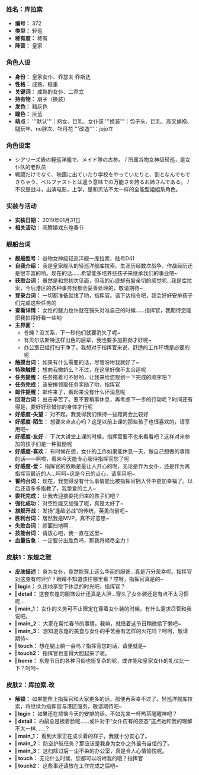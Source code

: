 ### 姓名：库拉索
* **编号：** 372
* **类型：** 轻巡
* **稀有度：** 稀有
* **阵营：** 皇家


### 角色人设
* **身份：** 皇家女仆、乔瑟夫·乔斯达
* **性格：** 成熟、稳重
* **关键词：** 成熟的女仆、二乔立
* **持有物：** 扇子（换装）
* **发色：** 黯灰色
* **瞳色：** 灰蓝
* **萌点：** '''默认'''：熟女、巨乳、女仆装
'''换装'''：包子头、巨乳、高叉旗袍、腿玩年、no胖次、牡丹花
'''改造'''：jojo立


### 角色设定
* シアリーズ級の軽巡洋艦で、メイド隊の古参。 / 所属谷物女神级轻巡，是女仆队的老队员
* 戦闘だけでなく、映画に出ていたり学校をやっていたりと、割となんでもできちゃう、ベルファストとは違う意味での万能さを誇るお姉さんである。 / 不仅是战斗，出演电影，上学，是和贝法不太一样的全能型姐姐系角色。


### 实装与活动
* **实装日期：** 2019年01月31日
* **相关活动：** 闹腾嬉戏东煌春节


### 舰船台词
* **舰船型号：** 谷物女神级轻巡洋舰—库拉索，舷号D41
* **自我介绍：** 我是皇家舰队的轻巡洋舰库拉索。生涯历经数次战争，作战经历还是很丰富的哟。现在的话……希望能多培养些孩子来继承我们的事业吧~
* **获取台词：** 虽然是和您初次见面，但我的心底却有股亲切的感觉呢…我是库拉索，今后港区的各种事务我都会妥善处理的，敬请期待~
* **登录台词：** 一切都准备就绪了哟，指挥官。请下达指令吧，我会好好安排孩子们完成这些任务的
* **查看详情：** 女性的魅力也许就在镜头对准自己的时候……指挥官，我期待您能把我拍得好看一些哟
* **主界面：**
  * 苍蝇？没关系，下一秒他们就要消失了呢~
  * 有贝尔法斯特这样出色的后辈，我也要多加把劲才好呢~
  * 办公室已经打扫干净了。我想对于指挥官来说，舒适的工作环境是必要的呢
* **触摸台词：** 如果有什么需要的话，尽管吩咐我就好了~
* **特殊触摸：** 想向我撒娇么？不过，在这里好像不太合适呢
* **任务提醒：** 任务拖着可不好哟，让我来给您规划一下完成的顺序吧？
* **任务完成：** 该安排领取任务奖励了哟，指挥官
* **邮件提醒：** 邮件来了，看起来没有什么坏消息呢
* **回港台词：** 出击辛苦了。要不要稍事休息，再考虑下一步的行动呢？时间还有得是，要好好珍惜你的身体才行呢
* **好感度-失望：** 对不起，我觉得我们保持一些距离会比较好
* **好感度-陌生：** 想要来点点心吗？这是以前上课的那些孩子也很喜欢的，请享用吧~
* **好感度-友好：** 下次大讲堂上课的时候，指挥官要不也来看看吧？这样对来参加的孩子们是一种鼓励呢
* **好感度-喜欢：** 有时候在想，女仆的工作如果能休息一天，做自己想做的事情的话——啊啦，看来今天能专心服侍指挥官您了呢
* **好感度-爱：** 指挥官的依赖是最让人开心的呢，无论是作为女仆，还是作为离指挥官最近的人…呵呵~这是今日的点心，请享用吧~
* **誓约台词：** 现在，我觉得没有什么事情能比被指挥官拥入怀中更加幸福了。以后还请多多指教了，我挚爱的主人~
* **委托完成：** 让我去迎接委托归来的孩子们吧？
* **强化成功：** 对空性能又加强了呢，真是太好了~
* **旗舰开战：** 发扬“逢敌必战”的传统，英勇向前吧~
* **胜利台词：** 居然我是MVP，真不好意思~
* **失败台词：** 颜面扫地啊…
* **技能台词：** 请放心吧，我一直在这里~
* **血量告急：** 一定要分出胜负吗，那我将倾尽全力！


### 皮肤1：东煌之雅
* **皮肤描述：** 身为女仆，竟然能穿上这么华丽的服饰…真是万分荣幸呢。指挥官对这身有何评价？眼睛不知道该往哪里看？哎呀，指挥官真是的~
* **| login：** 久违地享受下休息的时光吧，指挥官？
* **| detail：** 这套东煌的服饰设计还真是大胆…穿久了女仆装还是有点不太习惯呢…
* **| main_1：** 女仆的义务可不止限定在穿着女仆装的时候，有什么需求尽管和我说吧。
* **| main_2：** 大家在帮忙春节的事情。我嘛，就借着这节日稍微偷下懒吧~
* **| main_3：** 想知道东煌的美食与女仆的手艺会有怎样的火花吗？呵呵，敬请期待~
* **| touch：** 想在腿上躺一会吗？指挥官您的话，请便就是~
* **| touch2：** 指挥官也变得大胆起来了呢。
* **| home：** 东煌节日的各种习俗也挺复杂的呢，或许能和皇家女仆的礼仪比一下？呵呵~


### 皮肤2：库拉索.改
* **解锁：** 如果能帮上指挥官和大家更多的话，那便再荣幸不过了。轻巡洋舰库拉索，将继续为指挥官与港区服务，敬请期待吧~
* **| login：** 如果还在烦恼今天的安排的话，不如先来一杯热茶醒醒神吧？
* **| detail：** 杓鹬总是板着脸呢……或许对于“女仆应有的姿态”这点她和我的理解不大一样……？
* **| main_1：** 看到大家正在成长着的样子，我就十分安心了。
* **| main_2：** 防空护航任务？那应该是我身为女仆之外最有自信的了。
* **| main_3：** 这扫除过后一尘不染的办公室，真是令人心情愉悦呢。
* **| touch：** 无论什么时候，您都可以吩咐我的哦？指挥官
* **| touch2：** 这些事还请放在工作完成之后吧~
